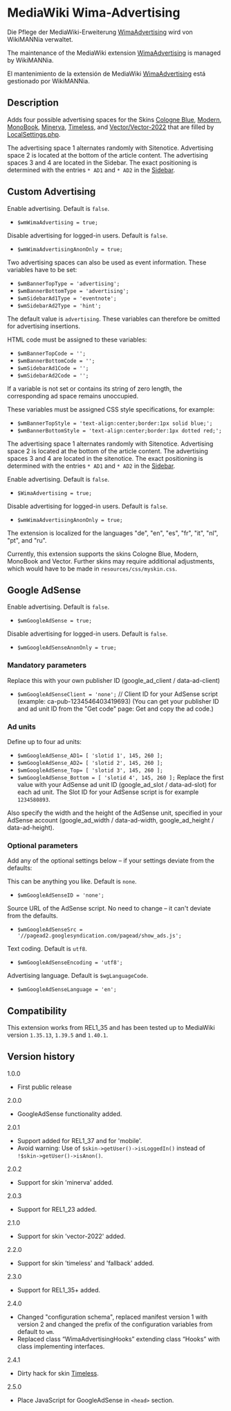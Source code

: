 # MediaWiki Wima-Advertising

Die Pflege der MediaWiki-Erweiterung [WimaAdvertising](https://www.mediawiki.org/wiki/Extension:WimaAdvertising) wird von WikiMANNia verwaltet.

The maintenance of the MediaWiki extension [WimaAdvertising](https://www.mediawiki.org/wiki/Extension:WimaAdvertising) is managed by WikiMANNia.

El mantenimiento de la extensión de MediaWiki [WimaAdvertising](https://www.mediawiki.org/wiki/Extension:WimaAdvertising) está gestionado por WikiMANNia.

## Description

Adds four possible advertising spaces for the Skins [Cologne Blue](https://www.mediawiki.org/wiki/Skin:Cologne_Blue), [Modern](https://www.mediawiki.org/wiki/Skin:Modern), [MonoBook](https://www.mediawiki.org/wiki/Skin:MonoBook), [Minerva](https://www.mediawiki.org/wiki/Skin:Minerva), [Timeless](https://www.mediawiki.org/wiki/Skin:Timeless), and [Vector/Vector-2022](https://www.mediawiki.org/wiki/Skin:Vector) that are filled by [LocalSettings.php](https://www.mediawiki.org/wiki/Manual:LocalSettings.php).

The advertising space 1 alternates randomly with Sitenotice. Advertising space 2 is located at the bottom of the article content. The advertising spaces 3 and 4 are located in the Sidebar. The exact positioning is determined with the entries `* AD1` and `* AD2` in the [Sidebar](https://www.mediawiki.org/wiki/MediaWiki:Sidebar).

## Custom Advertising

Enable advertising. Default is `false`.
* `$wmWimaAdvertising = true;`

Disable advertising for logged-in users. Default is `false`.
* `$wmWimaAdvertisingAnonOnly = true;`

Two advertising spaces can also be used as event information. These variables have to be set:

* `$wmBannerTopType = 'advertising';`
* `$wmBannerBottomType = 'advertising';`
* `$wmSidebarAd1Type = 'eventnote';`
* `$wmSidebarAd2Type = 'hint';`

The default value is `advertising`. These variables can therefore be omitted for advertising insertions.

HTML code must be assigned to these variables:

* `$wmBannerTopCode = '';`
* `$wmBannerBottomCode = '';`
* `$wmSidebarAd1Code = '';`
* `$wmSidebarAd2Code = '';`

If a variable is not set or contains its string of zero length, the corresponding ad space remains unoccupied.

These variables must be assigned CSS style specifications, for example:

* `$wmBannerTopStyle = 'text-align:center;border:1px solid blue;';`
* `$wmBannerBottomStyle = 'text-align:center;border:1px dotted red;';`

The advertising space 1 alternates randomly with Sitenotice. Advertising space 2 is located at the bottom of the article content. The advertising spaces 3 and 4 are located in the sitenotice. The exact positioning is determined with the entries `* AD1` and `* AD2` in the [Sidebar](https://www.mediawiki.org/wiki/MediaWiki:Sidebar).

Enable advertising. Default is `false`.

* `$WimaAdvertising = true;`

Disable advertising for logged-in users. Default is `false`.

* `$wmWimaAdvertisingAnonOnly = true;`

The extension is localized for the languages "de", "en", "es", "fr", "it", "nl", "pt", and "ru".

Currently, this extension supports the skins Cologne Blue, Modern, MonoBook and Vector.
Further skins may require additional adjustments, which would have to be made in `resources/css/myskin.css`.

## Google AdSense

Enable advertising. Default is `false`.
* `$wmGoogleAdSense = true;`

Disable advertising for logged-in users. Default is `false`.
* `$wmGoogleAdSenseAnonOnly = true;`

### Mandatory parameters
Replace this with your own publisher ID (google_ad_client / data-ad-client)
* `$wmGoogleAdSenseClient = 'none';` // Client ID for your AdSense script (example: ca-pub-1234546403419693)
(You can get your publisher ID and ad unit ID from the "Get code" page: Get and copy the ad code.)

### Ad units
Define up to four ad units:
* `$wmGoogleAdSense_AD1= [ 'slotid 1', 145, 260 ];`
* `$wmGoogleAdSense_AD2= [ 'slotid 2', 145, 260 ];`
* `$wmGoogleAdSense_Top= [ 'slotid 3', 145, 260 ];`
* `$wmGoogleAdSense_Bottom = [ 'slotid 4', 145, 260 ];`
Replace the first value with your AdSense ad unit ID (google_ad_slot / data-ad-slot) for each ad unit. The Slot ID for your AdSense script is for example `1234580893`.

Also specify the width and the height of the AdSense unit, specified in your AdSense account (google_ad_width / data-ad-width, google_ad_height / data-ad-height).

### Optional parameters
Add any of the optional settings below – if your settings deviate from the defaults:

This can be anything you like. Default is `none`.
* `$wmGoogleAdSenseID = 'none';`

Source URL of the AdSense script. No need to change – it can't deviate from the defaults.
* `$wmGoogleAdSenseSrc = '//pagead2.googlesyndication.com/pagead/show_ads.js';`

Text coding. Default is `utf8`.
* `$wmGoogleAdSenseEncoding = 'utf8';`

Advertising language. Default is `$wgLanguageCode`.
* `$wmGoogleAdSenseLanguage = 'en';`

## Compatibility

This extension works from REL1_35 and has been tested up to MediaWiki version `1.35.13`, `1.39.5` and `1.40.1`.

## Version history

1.0.0

- First public release

2.0.0

- GoogleAdSense functionality added.

2.0.1

- Support added for REL1_37 and for 'mobile'.
- Avoid warning: Use of `$skin->getUser()->isLoggedIn()` instead of `!$skin->getUser()->isAnon()`.

2.0.2

- Support for skin 'minerva' added.

2.0.3

- Support for REL1_23 added.

2.1.0

- Support for skin 'vector-2022' added.

2.2.0

- Support for skin 'timeless' and 'fallback' added.

2.3.0

- Support for REL1_35+ added.

2.4.0

- Changed "configuration schema", replaced manifest version 1 with version 2 and changed the prefix of the configuration variables from default to `wm`.
- Replaced class “WimaAdvertisingHooks” extending class “Hooks” with class implementing interfaces.

2.4.1

- Dirty hack for skin [Timeless](https://www.mediawiki.org/wiki/Skin:Timeless).

2.5.0

- Place JavaScript for GoogleAdSense in `<head>` section.
